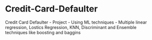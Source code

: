 # Credit-Card-Defaulter
Credit Card Defaulter - Project - Using ML techniques - Multiple linear regression, Lostics Regression, KNN, Discriminant and Ensemble techniques like boosting and baggins
